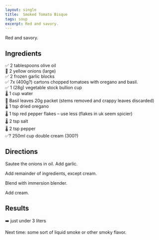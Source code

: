 ```yaml
---
layout: single
title:  Smoked Tomato Bisque
tags: soup
excerpt: Red and savory.
---
```

Red and savory.

## Ingredients
✅ 2 tablespoons olive oil  
🔪 2 yellow onions (large)  
✅ 2 frozen garlic blocks  
✅ 7x (400g?) cartons chopped tomatoes with oregano and basil.   
✅ 1 (28g) vegetable stock bullion cup  
🌡️ 1 cup water  
🔪 Basil leaves 20g packet (stems removed and crappy leaves discarded)  
🌡️ 1 tsp dried oregano  
🌡️ 1 tsp red pepper flakes – use less (flakes in uk seem spicier)  
🌡️ 2 tsp salt  
🌡️ 2 tsp pepper  
✅? 250ml cup double cream (300?)  

## Directions
Sautee the onions in oil. Add garlic.

Add remainder of ingredients, except cream.

Blend with immersion blender.

Add cream.

## Results
➡️ just under 3 liters

Next time: some sort of liquid smoke or other smoky flavor.